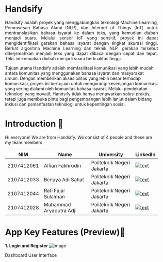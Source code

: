 # Handsify

<p align="justify">     Handsify adalah proyek yang menggabungkan teknologi Machine Learning, Pemrosesan Bahasa Alami (NLP), dan Internet of Things (IoT) untuk mentranslasikan bahasa isyarat ke dalam teks, yang kemudian diubah menjadi suara. Melalui sensor IoT yang sensitif, proyek ini dapat mengidentifikasi gerakan bahasa isyarat dengan tingkat akurasi tinggi. Berkat algoritma Machine Learning dan teknik NLP, gerakan tersebut diterjemahkan menjadi teks yang dapat dibaca dengan cepat dan tepat. Teks ini kemudian diubah menjadi suara berkualitas tinggi.

Tujuan utama Handsify adalah memfasilitasi komunikasi yang lebih mudah antara komunitas yang menggunakan bahasa isyarat dan masyarakat umum. Dengan memberikan aksesibilitas yang lebih besar terhadap komunikasi, proyek ini bertujuan untuk mengurangi kesenjangan komunikasi yang sering dialami oleh komunitas bahasa isyarat. Melalui pendekatan teknologi yang inovatif, Handsify tidak hanya menawarkan solusi praktis, tetapi juga membuka pintu bagi pengembangan lebih lanjut dalam bidang inklusi dan pemanfaatan teknologi untuk kepentingan sosial. </p>

# Introduction 👋

Hi everyone! We are from Handsify. We consist of 4 people and these are my team members:

| NIM | Name | University | LinkedIn |
| ---      | ---       | ---       | ---       |
| 2107412061 | Alfian Fakhrudin | Politeknik Negeri Jakarta | [![text](https://img.shields.io/badge/LinkedIn-0077B5?style=for-the-badge&logo=linkedin&logoColor=white)](https://www.linkedin.com/in/alfian-fakhrudin-9285b5216/) |
| 2107412033  | Benaya Adi Sahat | Politeknik Negeri Jakarta | [![text](https://img.shields.io/badge/LinkedIn-0077B5?style=for-the-badge&logo=linkedin&logoColor=white)](https://www.linkedin.com/in/benayaadi/) |
| 2107412044  | Rafi Fajar Sulaiman | Politeknik Negeri Jakarta | [![text](https://img.shields.io/badge/LinkedIn-0077B5?style=for-the-badge&logo=linkedin&logoColor=white)](https://www.linkedin.com/in/rafi-fajar-sulaiman/) |
| 2107412028  | Muhammad Aryaputra Adji | Politeknik Negeri Jakarta | [![text](https://img.shields.io/badge/LinkedIn-0077B5?style=for-the-badge&logo=linkedin&logoColor=white)](https://www.linkedin.com/in/aryaptradji/) |

# App Key Features (Preview)📱
**1. Login and Register**
![image](https://github.com/user-attachments/assets/5d193180-1261-43dd-bfb4-3a163388dd90)
<p align="justify"> Dashboard User Interface</p>

<p align="justify">
  <span style="margin: 0 9%;"></span> <!-- Jarak antara dua gambar -->
</p>
